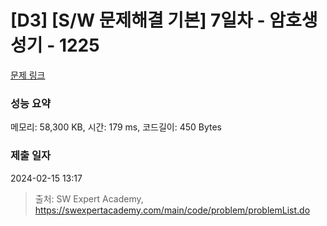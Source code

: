 # [D3] [S/W 문제해결 기본] 7일차 - 암호생성기 - 1225 

[문제 링크](https://swexpertacademy.com/main/code/problem/problemDetail.do?contestProbId=AV14uWl6AF0CFAYD) 

### 성능 요약

메모리: 58,300 KB, 시간: 179 ms, 코드길이: 450 Bytes

### 제출 일자

2024-02-15 13:17



> 출처: SW Expert Academy, https://swexpertacademy.com/main/code/problem/problemList.do